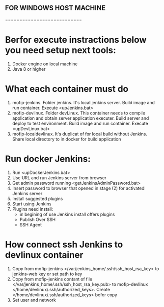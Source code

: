 ## FOR WINDOWS HOST MACHINE
===========================

# Berfor execute instractions below you need setup next tools:
1. Docker engine on local machine
2. Java 8 or higher

# What each container must do
1. mofip-jenkins. Folder jenkins. It's local jenkins server.
   Build image and run container. Execute <upJenkins.bat>
2. mofip-devlinux. Folder devLinux. This container needs to compile application and 
   obtain server application executer. Build server and deploy to test environment. 
   Build image and run container. Execute <upDevLinux.bat>
3. mofip-localdevlinux. It's duplicat of <mofip-devlinux> for local build without Jenkins.
   Share local <app> directory to </app> in docker for build application

# Run docker Jenkins:
1. Run <upDockerJenkins.bat>
2. Use URL and run Jenkins server from browser
3. Get admin password running <getJenkinsAdminPassword.bat>
4. Insert password to browser that opened in stage (2) for activated Jenkins server
5. Install suggested plugins
6. Start using Jenkins
7. Plugins need install:
   - in begining of use Jenkins install offers plugins
   - Publish Over SSH
   - SSH Agent

# How connect ssh Jenkins to devlinux container
1. Copy from mofip-jenkins </var/jenkins_home/.ssh/ssh_host_rsa_key> to jenkins-web key or set path to key
2. Copy from mofip-jenkins contant of file </var/jenkins_home/.ssh/ssh_host_rsa_key.pub> to mofip-devlinux
   </home/devlinux/.ssh/authorized_keys>. Create </home/devlinux/.ssh/authorized_keys> befor copy
3. Set user <devlinux> and network <mofip-devlinux>
